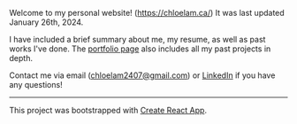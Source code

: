 Welcome to my personal website! (https://chloelam.ca/) It was last updated January 26th, 2024.

I have included a brief summary about me, my resume, as well as past works I've done. 
The <a href=https://chloelam.ca/portfolio>portfolio page</a> also includes all my past projects in depth.

Contact me via email (chloelam2407@gmail.com) or <a href="https://www.linkedin.com/in/chloe-lam-2407/">LinkedIn</a> if you have any questions!

------------------------------------------------------------------------------------------------------------

This project was bootstrapped with [Create React App](https://github.com/facebook/create-react-app).
